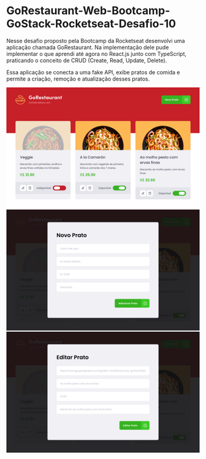 # GoRestaurant-Web-Bootcamp-GoStack-Rocketseat-Desafio-10

<p>
Nesse desafio proposto pela Bootcamp da Rocketseat desenvolvi uma aplicação chamada GoRestaurant. Na implementação dele pude implementar o que aprendi até agora no React.js junto com TypeScript, praticando o conceito de CRUD (Create, Read, Update, Delete).

Essa aplicação se conecta a uma fake API, exibe pratos de comida e permite a criação, remoção e atualização desses pratos.
</p>

![](tela01.png)
![](tela02.png)
![](tela03.png)
